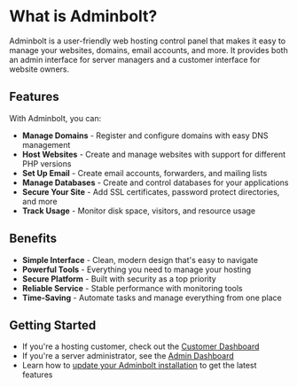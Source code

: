 # What is Adminbolt?

Adminbolt is a user-friendly web hosting control panel that makes it easy to manage your websites, domains, email accounts, and more. It provides both an admin interface for server managers and a customer interface for website owners.

## Features

With Adminbolt, you can:

- **Manage Domains** - Register and configure domains with easy DNS management
- **Host Websites** - Create and manage websites with support for different PHP versions
- **Set Up Email** - Create email accounts, forwarders, and mailing lists
- **Manage Databases** - Create and control databases for your applications
- **Secure Your Site** - Add SSL certificates, password protect directories, and more
- **Track Usage** - Monitor disk space, visitors, and resource usage

## Benefits

- **Simple Interface** - Clean, modern design that's easy to navigate
- **Powerful Tools** - Everything you need to manage your hosting
- **Secure Platform** - Built with security as a top priority
- **Reliable Service** - Stable performance with monitoring tools
- **Time-Saving** - Automate tasks and manage everything from one place

## Getting Started

- If you're a hosting customer, check out the [Customer Dashboard](./customer-interface.md)
- If you're a server administrator, see the [Admin Dashboard](./admin-interface.md)
- Learn how to [update your Adminbolt installation](./updating.md) to get the latest features 
